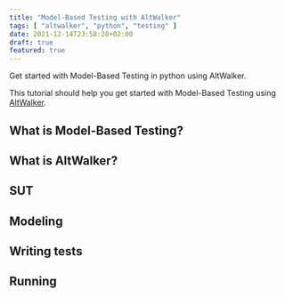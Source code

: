 ```yaml
---
title: "Model-Based Testing with AltWalker"
tags: [ "altwalker", "python", "testing" ]
date: 2021-12-14T23:58:28+02:00
draft: true
featured: true
---
```


Get started with Model-Based Testing in python using AltWalker.

This tutorial should help you get started with Model-Based Testing using [AltWalker](https://altwalker.github.io/altwalker/).

<!--more-->

## What is Model-Based Testing?

## What is AltWalker?

## SUT

## Modeling

## Writing tests

## Running
